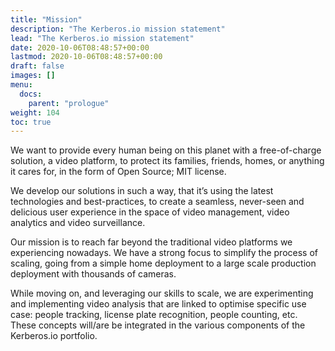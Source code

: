 ```yaml
---
title: "Mission"
description: "The Kerberos.io mission statement"
lead: "The Kerberos.io mission statement"
date: 2020-10-06T08:48:57+00:00
lastmod: 2020-10-06T08:48:57+00:00
draft: false
images: []
menu:
  docs:
    parent: "prologue"
weight: 104
toc: true
---
```


We want to provide every human being on this planet with a free-of-charge solution, a video platform, to protect its families, friends, homes, or anything it cares for, in the form of Open Source; MIT license.

We develop our solutions in such a way, that it’s using the latest technologies and best-practices, to create a seamless, never-seen and delicious user experience in the space of video management, video analytics and video surveillance.

Our mission is to reach far beyond the traditional video platforms we experiencing nowadays. We have a strong focus to simplify the process of scaling, going from a simple home deployment to a large scale production deployment with thousands of cameras.

While moving on, and leveraging our skills to scale, we are experimenting and implementing video analysis that are linked to optimise specific use case: people tracking, license plate recognition, people counting, etc. These concepts will/are be integrated in the various components of the Kerberos.io portfolio.
